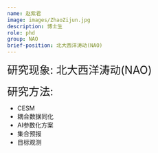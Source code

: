 ```yaml
---
name: 赵紫君
image: images/ZhaoZijun.jpg
description: 博士生
role: phd
group: NAO
brief-position: 北大西洋涛动(NAO)
---
```


<span style="font-size: 25px;">研究现象: 北大西洋涛动(NAO)

<span style="font-size: 25px;">研究方法: 
* CESM
* 耦合数据同化
* AI参数化方案
* 集合预报
* 目标观测